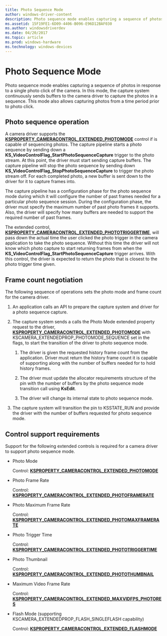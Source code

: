 ```yaml
---
title: Photo Sequence Mode
author: windows-driver-content
description: Photo sequence mode enables capturing a sequence of photos in response to a single photo click of the camera.
ms.assetid: 15F19FE1-6D09-4406-B096-E96D12BAF030
ms.author: windowsdriverdev
ms.date: 04/20/2017
ms.topic: article
ms.prod: windows-hardware
ms.technology: windows-devices
---
```


# Photo Sequence Mode


Photo sequence mode enables capturing a sequence of photos in response to a single photo click of the camera. In this mode, the capture system continuously sends buffers to the camera driver to capture the photos in a sequence. This mode also allows capturing photos from a time period prior to photo click.

## Photo sequence operation


A camera driver supports the [**KSPROPERTY\_CAMERACONTROL\_EXTENDED\_PHOTOMODE**](https://msdn.microsoft.com/library/windows/hardware/dn567582) control if is capable of sequencing photos. The capture pipeline starts a photo sequence by sending down a **KS\_VideoControlFlag\_StartPhotoSequenceCapture** trigger to the photo stream. At this point, the driver must start sending capture buffers. The capture pipeline will stop the photo sequence by sending down **KS\_VideoControlFlag\_StopPhotoSequenceCapture** to trigger the photo stream off. For each completed photo, a new buffer is sent down to the driver for it to capture frames into.

The capture pipeline has a configuration phase for the photo sequence mode during which it will configure the number of past frames needed for a particular photo sequence session. During the configuration phase, the driver must specify the maximum number of past photo frames it supports. Also, the driver will specify how many buffers are needed to support the required number of past frames.

The extended control, [**KSPROPERTY\_CAMERACONTROL\_EXTENDED\_PHOTOTRIGGERTIME**](https://msdn.microsoft.com/library/windows/hardware/dn567584), will pass down the actual time the user clicked the photo trigger in the camera application to take the photo sequence. Without this time the driver will not know which photo capture to start returning frames from when the **KS\_VideoControlFlag\_StartPhotoSequenceCapture** trigger arrives. With this control, the driver is expected to return the photo that is closest to the photo trigger time given.

## Frame count negotiation


The following sequence of operations sets the photo mode and frame count for the camera driver.

1.  An application calls an API to prepare the capture system and driver for a photo sequence capture.

2.  The capture system sends a calls the Photo Mode extended property request to the driver, [**KSPROPERTY\_CAMERACONTROL\_EXTENDED\_PHOTOMODE**](https://msdn.microsoft.com/library/windows/hardware/dn567582) with KSCAMERA\_EXTENDEDPROP\_PHOTOMODE\_SEQUENCE set in the flags, to start the transition of the driver to photo sequence mode.

    1.  The driver is given the requested history frame count from the application. Driver must return the history frame count it is capable of supporting along with the number of buffers needed for to hold history frames.

    2.  The driver must update the allocator requirements structure of the pin with the number of buffers by the photo sequence mode transition call using **KsEdit**.

    3.  The driver will change its internal state to photo sequence mode.

3.  The capture system will transition the pin to KSSTATE\_RUN and provide the driver with the number of buffers requested for photo sequence mode.

## Control support requirements


Support for the following extended controls is required for a camera driver to support photo sequence mode.

-   Photo Mode

    Control: [**KSPROPERTY\_CAMERACONTROL\_EXTENDED\_PHOTOMODE**](https://msdn.microsoft.com/library/windows/hardware/dn567582)

-   Photo Frame Rate

    Control: [**KSPROPERTY\_CAMERACONTROL\_EXTENDED\_PHOTOFRAMERATE**](https://msdn.microsoft.com/library/windows/hardware/dn567580)

-   Photo Maximum Frame Rate

    Control: [**KSPROPERTY\_CAMERACONTROL\_EXTENDED\_PHOTOMAXFRAMERATE**](https://msdn.microsoft.com/library/windows/hardware/dn567581)

-   Photo Trigger Time

    Control: [**KSPROPERTY\_CAMERACONTROL\_EXTENDED\_PHOTOTRIGGERTIME**](https://msdn.microsoft.com/library/windows/hardware/dn567584)

-   Photo Thumbnail

    Control: [**KSPROPERTY\_CAMERACONTROL\_EXTENDED\_PHOTOTHUMBNAIL**](https://msdn.microsoft.com/library/windows/hardware/dn567583)

-   Maximum Video Frame Rate

    Control: [**KSPROPERTY\_CAMERACONTROL\_EXTENDED\_MAXVIDFPS\_PHOTORES**](https://msdn.microsoft.com/library/windows/hardware/dn567578)

-   Flash Mode (supporting KSCAMERA\_EXTENDEDPROP\_FLASH\_SINGLEFLASH capability)

    Control: [**KSPROPERTY\_CAMERACONTROL\_EXTENDED\_FLASHMODE**](https://msdn.microsoft.com/library/windows/hardware/dn567575)

 

 




